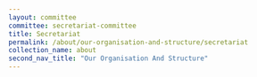 ```yaml
---
layout: committee
committee: secretariat-committee
title: Secretariat
permalink: /about/our-organisation-and-structure/secretariat
collection_name: about
second_nav_title: "Our Organisation And Structure"
---
```



